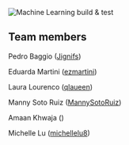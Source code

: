 ![Machine Learning build & test](https://github.com/software-students-fall2022/containerized-app-exercise-team9/actions/workflows/machine-learning.yml/badge.svg)

## Team members
Pedro Baggio ([Jignifs](https://github.com/Jignifs))

Eduarda Martini ([ezmartini](https://github.com/ezmartini))

Laura Lourenco ([qlaueen](https://github.com/qlaueen))

Manny Soto Ruiz ([MannySotoRuiz](https://github.com/MannySotoRuiz))

Amaan Khwaja ([]())

Michelle Lu ([michellelu8](https://github.com/michellelu8))
